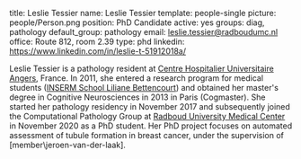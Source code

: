 title: Leslie Tessier
name: Leslie Tessier
template: people-single
picture: people/Person.png
position: PhD Candidate
active: yes
groups: diag, pathology
default_group: pathology
email: leslie.tessier@radboudumc.nl
office: Route 812, room 2.39
type: phd
linkedin: https://www.linkedin.com/in/leslie-t-51912018a/

Leslie Tessier is a pathology resident at [Centre Hospitalier Universitaire Angers](https://www.chu-angers.fr/), France. In 2011, she entered a research program for medical students ([INSERM School Liliane Bettencourt](https://www.fondationbs.org/en/life_sciences/inserm_liliane_bettencourt_school)) and obtained her master's degree in Cognitive Neurosciences in 2013 in Paris (Cogmaster). She started her pathology residency in November 2017 and subsequently joined the Computational Pathology Group at [Radboud University Medical Center](https://www.radboudumc.nl/en/patient-care) in November 2020 as a PhD student. Her PhD project focuses on automated assessment of tubule formation in breast cancer, under the supervision of [member\jeroen-van-der-laak]. 
